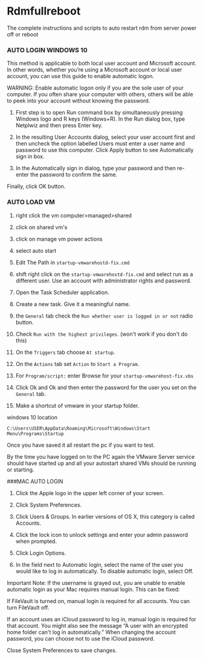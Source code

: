 # Rdmfullreboot
The complete instructions and scripts to auto restart rdm from server power off or reboot


### AUTO LOGIN WINDOWS 10
 
This method is applicable to both local user account and Microsoft account. In other words, whether you’re using a Microsoft account or local user account, you can use this guide to enable automatic logon.

WARNING: Enable automatic logon only if you are the sole user of your computer. If you often share your computer with others, others will be able to peek into your account without knowing the password.


1. First step is to open Run command box by simultaneously pressing Windows logo and R keys (Windows+R). In the Run dialog box, type Netplwiz and then press Enter key.

2. In the resulting User Accounts dialog, select your user account first and then uncheck the option labelled Users must enter a user name and password to use this computer. Click Apply button to see Automatically sign in box.

3. In the Automatically sign in dialog, type your password and then re-enter the password to confirm the same.

Finally, click OK button.


### AUTO LOAD VM

1. right click the vm computer>managed>shared

2. click on shared vm's 

3. click on manage vm power actions

4. select auto start

5. Edit The Path in `startup-vmwarehostd-fix.cmd`

6. shift right click on the `startup-vmwarehostd-fix.cmd` and select run as a different user. Use an account with administrator rights and password.

7. Open the Task Scheduler application.

8. Create a new task. Give it a meaningful name.

9. the `General` tab check the `Run whether user is logged in or not` radio button.

10. Check `Run with the highest privileges`. (won't work if you don't do this)

11. On the `Triggers` tab choose `At startup`.

12. On the `Actions` tab set `Action` to `Start a Program`.

13. For `Program/script:` enter Browse for your `startup-vmwarehost-fix.vbs`

14. Click Ok and Ok and then enter the password for the user you set on the `General` tab.

15. Make a shortcut of vmware in your startup folder.

windows 10 location

`C:\Users\USER\AppData\Roaming\Microsoft\Windows\Start Menu\Programs\Startup`

Once you have saved it all restart the pc if you want to test.

By the time you have logged on to the PC again the VMware Server service should have started up and all your autostart shared VMs should be running or starting.


###MAC AUTO LOGIN

1. Click the Apple logo in the upper left corner of your screen.

2. Click System Preferences.

3. Click Users & Groups. In earlier versions of OS X, this category is called Accounts.

4. Click the lock icon to unlock settings and enter your admin password when prompted.

5. Click Login Options.

6. In the field next to Automatic login, select the name of the user you would like to log in automatically. To disable automatic login, select Off.

Important Note: If the username is grayed out, you are unable to enable automatic login as your Mac requires manual login. This can be fixed:


If FileVault is turned on, manual login is required for all accounts. You can turn FileVault off.

If an account uses an iCloud password to log in, manual login is required for that account. You might also see the message “A user with an encrypted home folder can't log in automatically.” When changing the account password, you can choose not to use the iCloud password.

Close System Preferences to save changes.
